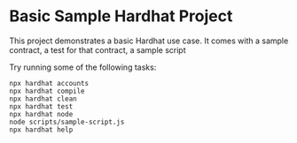 # Basic Sample Hardhat Project

This project demonstrates a basic Hardhat use case. It comes with a sample contract, a test for that contract, a sample script 

Try running some of the following tasks:

```shell
npx hardhat accounts
npx hardhat compile
npx hardhat clean
npx hardhat test
npx hardhat node
node scripts/sample-script.js
npx hardhat help
```
